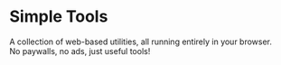 # Simple Tools

A collection of web-based utilities, all running entirely in your browser.  
No paywalls, no ads, just useful tools!
